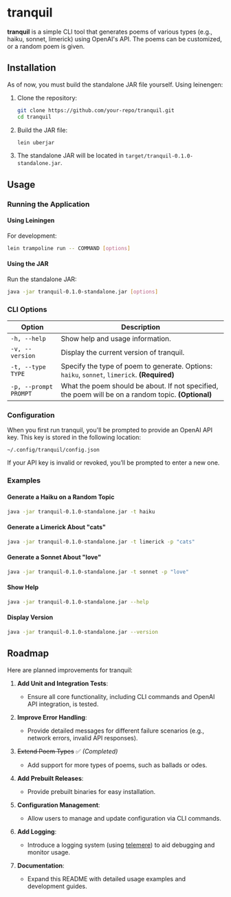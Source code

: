 # tranquil

**tranquil** is a simple CLI tool that generates poems of various types (e.g., haiku, sonnet, limerick) using OpenAI's API. The poems can be customized, or a random poem is given.

## Installation

As of now, you must build the standalone JAR file yourself. Using leinengen:

1. Clone the repository:
   ```bash
   git clone https://github.com/your-repo/tranquil.git
   cd tranquil
   ```
2. Build the JAR file:
   ```bash
   lein uberjar
   ```
3. The standalone JAR will be located in `target/tranquil-0.1.0-standalone.jar`.

## Usage

### Running the Application

#### Using Leiningen
For development:
```bash
lein trampoline run -- COMMAND [options]
```

#### Using the JAR
Run the standalone JAR:
```bash
java -jar tranquil-0.1.0-standalone.jar [options]
```

### CLI Options

| Option           | Description                                                                                     |
|-------------------|-------------------------------------------------------------------------------------------------|
| `-h, --help`      | Show help and usage information.                                                               |
| `-v, --version`   | Display the current version of tranquil.                                                      |
| `-t, --type TYPE` | Specify the type of poem to generate. Options: `haiku`, `sonnet`, `limerick`. **(Required)**   |
| `-p, --prompt PROMPT` | What the poem should be about. If not specified, the poem will be on a random topic. **(Optional)** |

### Configuration

When you first run tranquil, you'll be prompted to provide an OpenAI API key. This key is stored in the following location:

```plaintext
~/.config/tranquil/config.json
```

If your API key is invalid or revoked, you’ll be prompted to enter a new one.

### Examples

#### Generate a Haiku on a Random Topic
```bash
java -jar tranquil-0.1.0-standalone.jar -t haiku
```

#### Generate a Limerick About "cats"
```bash
java -jar tranquil-0.1.0-standalone.jar -t limerick -p "cats"
```

#### Generate a Sonnet About "love"
```bash
java -jar tranquil-0.1.0-standalone.jar -t sonnet -p "love"
```

#### Show Help
```bash
java -jar tranquil-0.1.0-standalone.jar --help
```

#### Display Version
```bash
java -jar tranquil-0.1.0-standalone.jar --version
```

## Roadmap

Here are planned improvements for tranquil:

1. **Add Unit and Integration Tests**:
   - Ensure all core functionality, including CLI commands and OpenAI API integration, is tested.

2. **Improve Error Handling**:
   - Provide detailed messages for different failure scenarios (e.g., network errors, invalid API responses).

3. ~~Extend Poem Types~~ ✅ *(Completed)*
   - Add support for more types of poems, such as ballads or odes.

4. **Add Prebuilt Releases**:
   - Provide prebuilt binaries for easy installation.

5. **Configuration Management**:
   - Allow users to manage and update configuration via CLI commands.

6. **Add Logging**:
   - Introduce a logging system (using [telemere](https://github.com/taoensso/telemere)) to aid debugging and monitor usage.

7. **Documentation**:
   - Expand this README with detailed usage examples and development guides.
